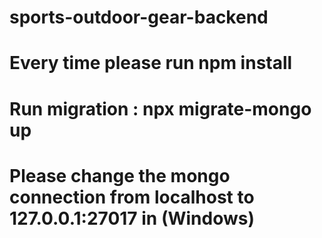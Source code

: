 # sports-outdoor-gear-backend

# Every time please run npm install

# Run migration : npx migrate-mongo up

# Please change the mongo connection from localhost to 127.0.0.1:27017 in (Windows)
